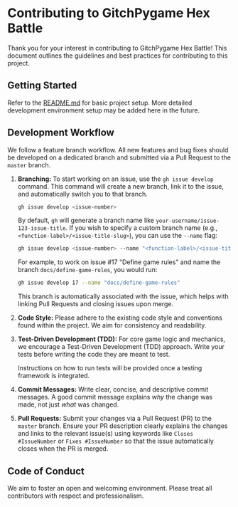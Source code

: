# Contributing to GitchPygame Hex Battle

Thank you for your interest in contributing to GitchPygame Hex Battle! This document outlines the guidelines and best practices for contributing to this project.

## Getting Started

Refer to the [README.md](README.md) for basic project setup. More detailed development environment setup may be added here in the future.

## Development Workflow

We follow a feature branch workflow. All new features and bug fixes should be developed on a dedicated branch and submitted via a Pull Request to the `master` branch.

1.  **Branching:** To start working on an issue, use the `gh issue develop` command. This command will create a new branch, link it to the issue, and automatically switch you to that branch.
    ```bash
    gh issue develop <issue-number>
    ```
    By default, `gh` will generate a branch name like `your-username/issue-123-issue-title`. If you wish to specify a custom branch name (e.g., `<function-label>/<issue-title-slug>`), you can use the `--name` flag:
    ```bash
    gh issue develop <issue-number> --name "<function-label>/<issue-title-slug>"
    ```
    For example, to work on issue #17 "Define game rules" and name the branch `docs/define-game-rules`, you would run:
    ```bash
    gh issue develop 17 --name "docs/define-game-rules"
    ```
    This branch is automatically associated with the issue, which helps with linking Pull Requests and closing issues upon merge.

2.  **Code Style:** Please adhere to the existing code style and conventions found within the project. We aim for consistency and readability.

3.  **Test-Driven Development (TDD):** For core game logic and mechanics, we encourage a Test-Driven Development (TDD) approach. Write your tests before writing the code they are meant to test.

    Instructions on how to run tests will be provided once a testing framework is integrated.

4.  **Commit Messages:** Write clear, concise, and descriptive commit messages. A good commit message explains *why* the change was made, not just *what* was changed.

5.  **Pull Requests:** Submit your changes via a Pull Request (PR) to the `master` branch. Ensure your PR description clearly explains the changes and links to the relevant issue(s) using keywords like `Closes #IssueNumber` or `Fixes #IssueNumber` so that the issue automatically closes when the PR is merged.

## Code of Conduct

We aim to foster an open and welcoming environment. Please treat all contributors with respect and professionalism.
